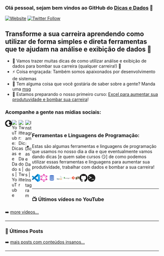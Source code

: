 ### Olá pessoal, sejam bem vindos ao GitHub do [Dicas e Dados][website] 👋

[![Website](https://img.shields.io/website?label=DicaseDados.com.br&style=for-the-badge&url=https%3A%2F%2Fwww.dicasedados.com.br)][website]
[![Twitter Follow](https://img.shields.io/twitter/follow/dicas_e_dados?color=1DA1F2&logo=twitter&style=for-the-badge)][seguir_twitter]

## Transforme a sua carreira aprendendo como utilizar de forma simples e direta ferramentas que te ajudam na análise e exibição de dados 🚀

- 🌱 Vamos trazer muitas dicas de como utilizar análise e exibição de dados para bombar sua carreira (qualquer carreira!) 🤣
- ⚡ Coisa engraçada: Também somos apaixonados por desenvolvimento de sistemas
- 👯 Tem alguma coisa que você gostária de saber sobre a gente? Manda uma [msg][web_site_contato]
- 🔭 Estamos preparando o nosso primeiro curso: [Excel para aumentar sua produtuvidade e bombar sua carreira][curso_de_excel]!

### Acompanhe a gente nas mídias sociais:

[<img align="left" alt="www.DicaseDados.com.br" width="22px" src="https://raw.githubusercontent.com/iconic/open-iconic/master/svg/globe.svg" />][website]
[<img align="left" alt="YouTube: Dicas e Dados | YouTube" width="22px" src="https://cdn.jsdelivr.net/npm/simple-icons@v3/icons/youtube.svg" />][youtube]
[<img align="left" alt="Twitter: Dicas e Dados | Twitter" width="22px" src="https://cdn.jsdelivr.net/npm/simple-icons@v3/icons/twitter.svg" />][twitter]
[<img align="left" alt="Instagram: Dicas e Dados | Instagram" width="22px" src="https://cdn.jsdelivr.net/npm/simple-icons@v3/icons/instagram.svg" />][instagram]

<br />

### Ferramentas e Linguagens de Programação:
- Estas são algumas ferramentas e linguagens de programação que usamos no nosso dia a dia e que eventualmente vamos dando dicas [e quem sabe cursos 😏] de como podemos utilizar essas ferramentas e linguagens para aumentar sua produtividade, trabalhar com dados e bombar a sua carreira!

[<img align="left" alt="Visual Studio Code" width="26px" src="https://raw.githubusercontent.com/github/explore/80688e429a7d4ef2fca1e82350fe8e3517d3494d/topics/visual-studio-code/visual-studio-code.png" />][website]

[<img align="left" alt="GraphQL" width="26px" src="https://raw.githubusercontent.com/github/explore/80688e429a7d4ef2fca1e82350fe8e3517d3494d/topics/graphql/graphql.png" />][website]

[<img align="left" alt="SQL" width="26px" src="https://raw.githubusercontent.com/github/explore/80688e429a7d4ef2fca1e82350fe8e3517d3494d/topics/sql/sql.png" />][website]

[<img align="left" alt="MySQL" width="26px" src="https://raw.githubusercontent.com/github/explore/80688e429a7d4ef2fca1e82350fe8e3517d3494d/topics/mysql/mysql.png" />][website]

[<img align="left" alt="MongoDB" width="26px" src="https://raw.githubusercontent.com/github/explore/80688e429a7d4ef2fca1e82350fe8e3517d3494d/topics/mongodb/mongodb.png" />][website]

[<img align="left" alt="Git" width="26px" src="https://raw.githubusercontent.com/github/explore/80688e429a7d4ef2fca1e82350fe8e3517d3494d/topics/git/git.png" />][website]

[<img align="left" alt="GitHub" width="26px" src="https://raw.githubusercontent.com/github/explore/78df643247d429f6cc873026c0622819ad797942/topics/github/github.png" />][website]

[<img align="left" alt="Terminal" width="26px" src="https://raw.githubusercontent.com/github/explore/80688e429a7d4ef2fca1e82350fe8e3517d3494d/topics/terminal/terminal.png" />][website]

<br />
<br />

---

### 📺 Últimos vídeos no YouTube

<!-- YOUTUBE:START -->
<!-- YOUTUBE:END -->

➡️ [more videos...][youtube]

---

### 📕 Últimos Posts

<!-- BLOG-POST-LIST:START -->
<!-- BLOG-POST-LIST:END -->

➡️ [mais posts com conteúdos insanos...][web_site_blog]

---

[website]: https://www.dicasedados.com.br/
[web_site_blog]: https://www.dicasedados.com.br/blog/
[curso_de_excel]: https://www.dicasedados.com.br/excel/
[web_site_contato]: https://www.dicasedados.com.br/contato/
[twitter]: https://twitter.com/dicas_e_dados
[seguir_twitter]: [(https://twitter.com/intent/follow?original_referer=https%3A%2F%2Fgithub.com%2Fdicas_e_dados&screen_name=dicas_e_dados)]
[youtube]: https://www.youtube.com/channel/UC3VJqrAf_ZSWaRie-PyxC9A
[instagram]: https://instagram.com/dicasedados